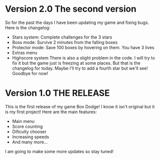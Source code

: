 # Version 2.0 The second version
So for the past the days I have been updating my game and fixing bugs. Here is the changelog:
- Stars system: Complete challenges for the 3 stars
- Boss mode: Survive 2 minutes from the falling boxes
- Protector mode: Save 100 boxes by hovering on them. You have 3 lives
- Extras menu
- Highscore system
There is also a slight problem in the code. I will try to fix it but the game just is freezing at some places.
But that is the changelog for today. Maybe I'll try to add a fourth star but we'll see!
Goodbye for now!

# Version 1.0 THE RELEASE
This is the first release of my game Box Dodge! I know it isn't original but it is my first project! Here are the main features:
- Main menu
- Score counting
- Dificulty chooser
- Increasing speeds
- And many more...

I am going to make some more updates so stay tuned!
